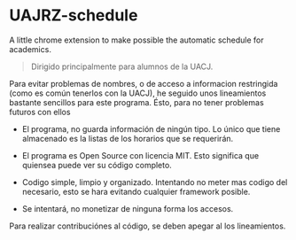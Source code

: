 # UAJRZ-schedule

A little chrome extension to make possible the automatic schedule for academics.

> Dirigido principalmente para alumnos de la UACJ.

Para evitar problemas de nombres, o de acceso a informacion restringida (como es común tenerlos con la UACJ), he seguido unos lineamientos bastante sencillos para este programa. Ésto, para no tener problemas futuros con ellos

- El programa, no guarda información de ningún tipo. Lo único que tiene almacenado es la listas de los horarios que se requerirán.

- El programa es Open Source con licencia MIT. Esto significa que quiensea puede ver su código completo.

- Codigo simple, limpio y organizado. Intentando no meter mas codigo del necesario, esto se hara evitando cualquier framework posible.

- Se intentará, no monetizar de ninguna forma los accesos.

Para realizar contribuciónes al código, se deben apegar al los lineamientos.
